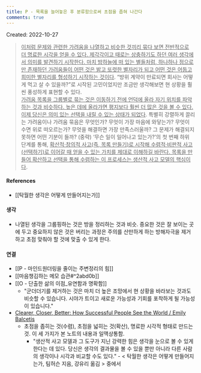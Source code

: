 ```yaml
---
title: P - 목록을 늘어놓은 후 분류함으로써 초점을 좁혀 나간다
comments: true
---
```


Created: 2022-10-27

><u>이처럼 문제와 관련한 가려움을 나열하고 비슷한 것끼리 묶다 보면 전반적으로 더 명료한 시각을 얻을 수 있다. 제각각이고 때로는 상충하기도 하던 여러 생각에서 의미를 발견하기 시작한다. 마치 밤하늘에 떠 있는 별들처럼, 하나하나 점으로만 존재하던 가려움들이 어떤 것은 밝고 또렷한 별자리가 되고 어떤 것은 어둡고 희미한 별자리를 형성하기 시작하는 것이다</u>. “방위 계약이 만료되면 회사는 어떻게 먹고 살 수 있을까?”로 시작된 고민이었지만 조금만 생각해보면 현 상황을 훨씬 풍성하게 표현할 수 있다.  
><u>가려움 목록을 그룹별로 묶는 것은 이동하기 전에 언덕에 올라 자기 위치를 파악하는 것과 비슷하다. 높은 데에 올라가면 평지보다 훨씬 더 많은 것을 볼 수 있다. 이제 당신은 의미 있는 선택을 내릴 수 있는 상태가 되었다</u>. 특별히 강렬하게 끌리는 가려움이나 가려움 묶음은 무엇인가? 무엇이 가장 마음에 와닿는가? 무엇이 수면 위로 떠오르는가? 무엇을 해결하면 가장 만족스러울까? 그 문제가 해결되지 못하면 어떤 기분이 들까? (중략) ‘무슨 일이 일어나고 있는가?’의 첫 번째 하위 단계를 통해, <u>확산적·창의적 사고(즉, 목록 만들기)로 시작해 수렴적·비판적 사고(선택하기)로 이어갈 때 얻을 수 있는 가치를 제대로 이해하길 바란다. 목록을 만들어 확산하고 선택을 통해 수렴하는 이 프로세스는 생산적 사고 모델의 핵심이다</u>. 

#### References
- [[탁월한 생각은 어떻게 만들어지는가]]

#### 생각
- 나열된 생각을 그룹핑하는 것은 방을 정리하는 것과 비슷. 중요한 것은 잘 보이는 곳에 두고 중요하지 않은 것은 버리는 과정은 주의를 산만하게 하는 방해자극을 제거하고 초점 맞춰야 할 것에 맞출 수 있게 한다.

#### 연결
- [[P - 마인드원더링을 줄이는 주변정리의 힘]]
- [[마음챙김하는 메모 습관#^2abd0b]]
- [[O - 단출한 삶의 이점_유연함과 명확함]]
    - "군더더기를 제거하는 것은 마치 더 높은 조망에서 현 상황을 바라보는 것과도 비슷할 수 있습니다. 시야가 트이고 새로운 가능성과 기회를 포착하게 될 가능성이 있습니다."
- [Clearer, Closer, Better: How Successful People See the World / Emily Balcetis](https://slowdive14.tistory.com/1299611)
    - 초점을 좁히는 것(수렴), 초점을 넓히는 것(확산), 명료한 시각적 형태로 만드는 것. 이 세 가지가 본 노트의 내용과 일맥상통함.
        - "생산적 사고 모델과 그 도구가 지닌 강력한 힘은 생각을 눈으로 볼 수 있게 한다는 데 있다. 당신은 생각의 결과물을 볼 수 있을 뿐만 아니라 다른 사람의 생각이나 시각과 비교할 수도 있다." - < 탁월한 생각은 어떻게 만들어지는가, 팀허슨 지음, 강유리 옮김 > 중에서